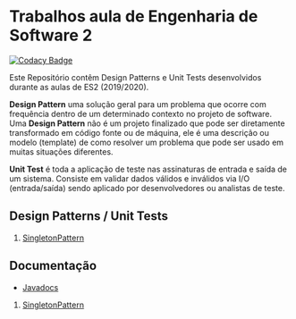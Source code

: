 # Trabalhos aula de Engenharia de Software 2
[![Codacy Badge](https://api.codacy.com/project/badge/Grade/03d17dd7587042aeaf274d3584a18c8e)](https://www.codacy.com?utm_source=github.com&amp;utm_medium=referral&amp;utm_content=argon7/TrabalhosES2&amp;utm_campaign=Badge_Grade)

Este Repositório contêm Design Patterns e Unit Tests desenvolvidos durante as aulas de ES2 (2019/2020).

<b>Design Pattern</b> uma solução geral para um problema que ocorre com frequência dentro de um determinado contexto no projeto de software. Uma <b>Design Pattern</b> não é um projeto finalizado que pode ser diretamente transformado em código fonte ou de máquina, ele é uma descrição ou modelo (template) de como resolver um problema que pode ser usado em muitas situações diferentes.

<b>Unit Test</b> é toda a aplicação de teste nas assinaturas de entrada e saída de um sistema. Consiste em validar dados válidos e inválidos via I/O (entrada/saída) sendo aplicado por desenvolvedores ou analistas de teste.


## Design Patterns / Unit Tests 
1. [SingletonPattern](./SingletonPattern)
## Documentação

*  [Javadocs](https://argon7.github.io/TrabalhosES2/)
1. [SingletonPattern](https://argon7.github.io/TrabalhosES2/SingletonPattern/javadoc/index.html)
